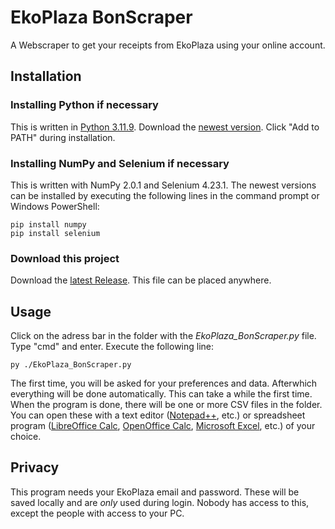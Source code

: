 # EkoPlaza BonScraper

A Webscraper to get your receipts from EkoPlaza using your online account.

## Installation
### Installing Python if necessary
This is written in [Python 3.11.9](https://www.python.org/downloads/release/python-3119/). Download the [newest version](https://www.python.org/downloads/). Click "Add to PATH" during installation.

### Installing NumPy and Selenium if necessary
This is written with NumPy 2.0.1 and Selenium 4.23.1. The newest versions can be installed by executing the following lines in the command prompt or Windows PowerShell:

```
pip install numpy
pip install selenium
```

### Download this project
Download the [latest Release](https://github.com/TimJokr/EkoPlaza_BonScraper/releases/latest/). This file can be placed anywhere.

## Usage
Click on the adress bar in the folder with the *EkoPlaza_BonScraper.py* file. Type "cmd" and enter. Execute the following line:

```
py ./EkoPlaza_BonScraper.py
```
The first time, you will be asked for your preferences and data. Afterwhich everything will be done automatically. This can take a while the first time.
When the program is done, there will be one or more CSV files in the folder. You can open these with a text editor ([Notepad++](https://notepad-plus-plus.org/downloads/), etc.) or spreadsheet program ([LibreOffice Calc](https://www.libreoffice.org/download/download-libreoffice/), [OpenOffice Calc](https://www.openoffice.org/download/index.html), [Microsoft Excel](https://www.microsoft.com/nl-nl/microsoft-365/excel), etc.) of your choice.

## Privacy
This program needs your EkoPlaza email and password. These will be saved locally and are *only* used during login. Nobody has access to this, except the people with access to your PC.